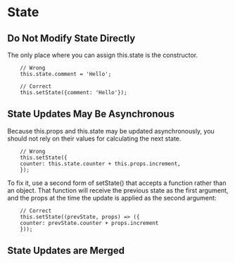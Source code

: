 # State

## Do Not Modify State Directly

The only place where you can assign this.state is the constructor.

``` 
    // Wrong
    this.state.comment = 'Hello';
```

```
    // Correct
    this.setState({comment: 'Hello'});

```


## State Updates May Be Asynchronous

Because this.props and this.state may be updated asynchronously, you should not rely on their values for calculating the next state.

```
    // Wrong
    this.setState({
    counter: this.state.counter + this.props.increment,
    });
```

To fix it, use a second form of setState() that accepts a function rather than an object. That function will receive the previous state as the first argument, and the props at the time the update is applied as the second argument:

```
    // Correct
    this.setState((prevState, props) => ({
    counter: prevState.counter + props.increment
    }));

```

## State Updates are Merged
